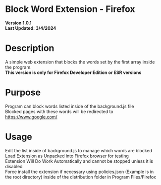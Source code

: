 # Block Word Extension - Firefox
<strong>Version 1.0.1</strong>     
<strong>Last Updated: 3/4/2024</strong>       

# Description
A simple web extension that blocks the words set by the first array inside the program.       
<strong>This version is only for Firefox Developer Edition or ESR versions</strong>

# Purpose 
Program can block words listed inside of the background.js file    
Blocked pages with these words will be redirected to <a href="url">https://www.google.com/</a>    

# Usage
Edit the list inside of background.js to manage which words are blocked    
Load Extension as Unpacked into Firefox browser for testing   
Extension Will Do Work Automatically and cannot be stopped unless it is disabled   
Force install the extension if necessary using policies.json (Example is in the root directory) inside of the distribution folder in Program Files/Firefox     
